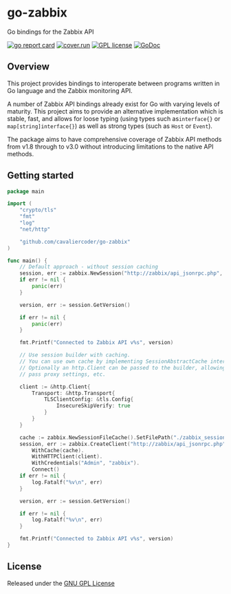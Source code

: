 # go-zabbix

Go bindings for the Zabbix API

[![go report card](https://goreportcard.com/badge/github.com/cavaliercoder/go-zabbix "go report card")](https://goreportcard.com/report/github.com/cavaliercoder/go-zabbix)
[![cover.run](https://cover.run/go/github.com/cavaliercoder/go-zabbix.svg?style=flat&tag=golang-1.10)](https://cover.run/go?tag=golang-1.10&repo=github.com%2Fcavaliercoder%2Fgo-zabbix)
[![GPL license](https://img.shields.io/badge/license-GPL-brightgreen.svg)](https://opensource.org/licenses/gpl-license)
[![GoDoc](https://godoc.org/github.com/cavaliercoder/go-zabbix?status.svg)](https://godoc.org/github.com/cavaliercoder/go-zabbix)

## Overview

This project provides bindings to interoperate between programs written in Go
language and the Zabbix monitoring API.

A number of Zabbix API bindings already exist for Go with varying levels of
maturity. This project aims to provide an alternative implementation which is
stable, fast, and allows for loose typing (using types such as`interface{}` or
`map[string]interface{}`) as well as strong types (such as `Host` or `Event`).

The package aims to have comprehensive coverage of Zabbix API methods from v1.8
through to v3.0 without introducing limitations to the native API methods.

## Getting started

```go
package main

import (
	"crypto/tls"
	"fmt"
	"log"
	"net/http"

	"github.com/cavaliercoder/go-zabbix"
)

func main() {
	// Default approach - without session caching
	session, err := zabbix.NewSession("http://zabbix/api_jsonrpc.php", "Admin", "zabbix")
	if err != nil {
		panic(err)
	}

	version, err := session.GetVersion()

	if err != nil {
		panic(err)
	}

	fmt.Printf("Connected to Zabbix API v%s", version)

	// Use session builder with caching.
	// You can use own cache by implementing SessionAbstractCache interface
	// Optionally an http.Client can be passed to the builder, allowing to skip TLS verification,
	// pass proxy settings, etc.

	client := &http.Client{
		Transport: &http.Transport{
			TLSClientConfig: &tls.Config{
				InsecureSkipVerify: true
			}
		}
	}

	cache := zabbix.NewSessionFileCache().SetFilePath("./zabbix_session")
	session, err := zabbix.CreateClient("http://zabbix/api_jsonrpc.php").
		WithCache(cache).
		WithHTTPClient(client).
		WithCredentials("Admin", "zabbix").
		Connect()
	if err != nil {
		log.Fatalf("%v\n", err)
	}

	version, err := session.GetVersion()

	if err != nil {
		log.Fatalf("%v\n", err)
	}

	fmt.Printf("Connected to Zabbix API v%s", version)
}
```

## License

Released under the [GNU GPL License](https://github.com/cavaliercoder/go-zabbix/blob/master/LICENSE)
